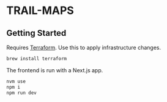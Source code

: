 # TRAIL-MAPS

## Getting Started
Requires [Terraform](https://www.terraform.io/). Use this to
apply infrastructure changes.
```bash
brew install terraform
```
The frontend is run with a Next.js app. 
```bash
nvm use
npm i
npm run dev
```
